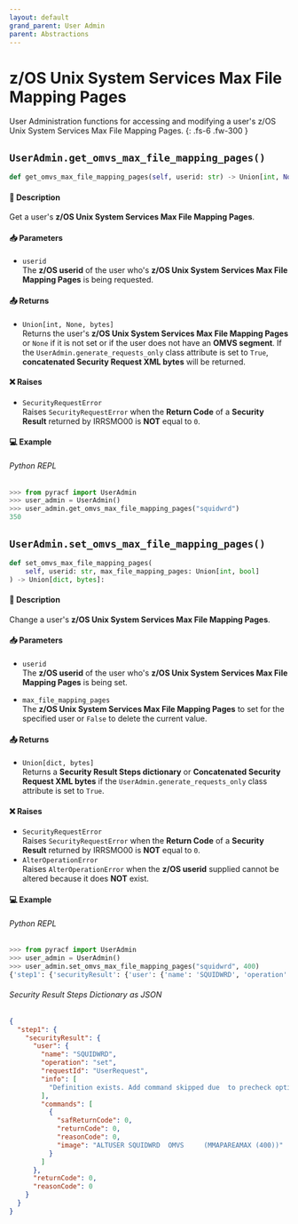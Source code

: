 ```yaml
---
layout: default
grand_parent: User Admin
parent: Abstractions
---
```


# z/OS Unix System Services Max File Mapping Pages

User Administration functions for accessing and modifying a user's z/OS Unix System Services Max File Mapping Pages. 
{: .fs-6 .fw-300 }

## `UserAdmin.get_omvs_max_file_mapping_pages()`

```python
def get_omvs_max_file_mapping_pages(self, userid: str) -> Union[int, None, bytes]:
```

#### 📄 Description

Get a user's **z/OS Unix System Services Max File Mapping Pages**.

#### 📥 Parameters
* `userid`<br>
  The **z/OS userid** of the user who's **z/OS Unix System Services Max File Mapping Pages** is being requested.

#### 📤 Returns
* `Union[int, None, bytes]`<br>
  Returns the user's **z/OS Unix System Services Max File Mapping Pages** or `None` if it is not set or if the user does not have an **OMVS segment**. If the `UserAdmin.generate_requests_only` class attribute is set to `True`, **concatenated Security Request XML bytes** will be returned.

#### ❌ Raises
* `SecurityRequestError`<br>
  Raises `SecurityRequestError` when the **Return Code** of a **Security Result** returned by IRRSMO00 is **NOT** equal to `0`.

#### 💻 Example

###### Python REPL
```python
>>> from pyracf import UserAdmin
>>> user_admin = UserAdmin()
>>> user_admin.get_omvs_max_file_mapping_pages("squidwrd")
350
```

## `UserAdmin.set_omvs_max_file_mapping_pages()`

```python
def set_omvs_max_file_mapping_pages(
    self, userid: str, max_file_mapping_pages: Union[int, bool]
) -> Union[dict, bytes]:
```

#### 📄 Description

Change a user's **z/OS Unix System Services Max File Mapping Pages**.

#### 📥 Parameters
* `userid`<br>
  The **z/OS userid** of the user who's **z/OS Unix System Services Max File Mapping Pages** is being set.

* `max_file_mapping_pages`<br>
  The **z/OS Unix System Services Max File Mapping Pages** to set for the specified user or `False` to delete the current value.

#### 📤 Returns
* `Union[dict, bytes]`<br>
  Returns a **Security Result Steps dictionary** or **Concatenated Security Request XML bytes** if the `UserAdmin.generate_requests_only` class attribute is set to `True`.

#### ❌ Raises
* `SecurityRequestError`<br>
  Raises `SecurityRequestError` when the **Return Code** of a **Security Result** returned by IRRSMO00 is **NOT** equal to `0`.
* `AlterOperationError`<br>
  Raises `AlterOperationError` when the **z/OS userid** supplied cannot be altered because it does **NOT** exist.

#### 💻 Example

###### Python REPL
```python
>>> from pyracf import UserAdmin
>>> user_admin = UserAdmin()
>>> user_admin.set_omvs_max_file_mapping_pages("squidwrd", 400)
{'step1': {'securityResult': {'user': {'name': 'SQUIDWRD', 'operation': 'set', 'requestId': 'UserRequest', 'info': ['Definition exists. Add command skipped due  to precheck option'], 'commands': [{'safReturnCode': 0, 'returnCode': 0, 'reasonCode': 0, 'image': 'ALTUSER SQUIDWRD  OMVS     (MMAPAREAMAX (400))'}]}, 'returnCode': 0, 'reasonCode': 0, 'runningUserid': 'testuser'}}}
```

###### Security Result Steps Dictionary as JSON
```json
{
  "step1": {
    "securityResult": {
      "user": {
        "name": "SQUIDWRD",
        "operation": "set",
        "requestId": "UserRequest",
        "info": [
          "Definition exists. Add command skipped due  to precheck option"
        ],
        "commands": [
          {
            "safReturnCode": 0,
            "returnCode": 0,
            "reasonCode": 0,
            "image": "ALTUSER SQUIDWRD  OMVS     (MMAPAREAMAX (400))"
          }
        ]
      },
      "returnCode": 0,
      "reasonCode": 0
    }
  }
}
```